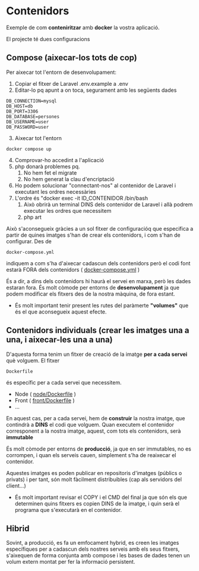 # Contenidors

Exemple de com **conteniritzar** amb **docker** la vostra aplicació.

El projecte té dues configuracions
## Compose (aixecar-los tots de cop)

Per aixecar tot l'entorn de desenvolupament:

 1. Copiar el fitxer de Laravel .env.example a .env
 1. Editar-lo pq apunt a on toca, segurament amb les següents dades

```
DB_CONNECTION=mysql
DB_HOST=db
DB_PORT=3306
DB_DATABASE=persones
DB_USERNAME=user
DB_PASSWORD=user
```
 3. Aixecar tot l'entorn
```
docker compose up
```
 4. Comprovar-ho accedint a l'aplicació
 1. php donarà problemes pq.
    1. No hem fet el migrate
    1. No hem generat la clau d'encriptació
 1. Ho podem solucionar "connectant-nos" al contenidor de Laravel i executant les ordres necessàries
 1. L'ordre és "docker exec -it ID_CONTENIDOR /bin/bash
    1. Això obrirà un terminal DINS dels contenidor de Laravel i allà podrem executar les ordres que necessitem
    1. php art

Això s'aconsegueix gràcies a un sol fitxer de configuracióq que especifica a partir de quines imatges s'han de crear els contenidors, i com s'han de configurar.
Des de
```
docker-compose.yml
```
indiquem a com s'ha d'aixecar cadascun dels contenidors però el codi font estarà FORA dels contenidors (  [docker-compose.yml](docker-compose.yml) )

És a dir, a dins dels contenidors hi haurà el servei en marxa, però les dades estaran fora.
És molt còmode per entorns de **desenvolupament** ja que podem modificar els fitxers des de la nostra màquina, de fora estant.

* És molt important tenir present les rutes del paràmerte **"volumes"** que és el que aconsegueix aquest efecte.


## Contenidors individuals (crear les imatges una a una, i aixecar-les una a una)
D'aquesta forma tenim un fitxer de creació de la imatge **per a cada servei** què volguem. El fitxer
```
Dockerfile
```
és específic per a cada servei que necessitem.
* Node  (  [node/Dockerfile](node/Dockerfile) )
* Front ( [front/Dockerfile](front/Dockerfile) )
* ...

En aquest cas, per a cada servei, hem de **construir** la nostra imatge, que contindrà a **DINS** el codi que volguem.
Quan executem el contenidor corresponent a la nostra imatge, aquest, com tots els contenidors, serà **immutable**

És molt còmode per entorns de **producció**, ja que en ser immutables, no es corrompen, i quan els serveis cauen, simplement s'ha de reaixecar el contenidor.

Aquestes imatges es poden publicar en repositoris d'imatges (públics o privats) i per tant, són molt fàcilment distribuibles (cap als servidors del client...)

* És molt important revisar el COPY i el CMD del final ja que són els que determinen quins fitxers es copien DINS de la imatge, i quin serà el programa que s'executarà en el contenidor.

## Hibrid
Sovint, a producció, es fa un emfocament hybrid, es creen les imatges específiques per a cadascun dels nostres serveis amb els seus fitxers, s'aixequen de forma conjunta amb compose i les bases de dades tenen un volum extern montat per fer la informació persistent.
